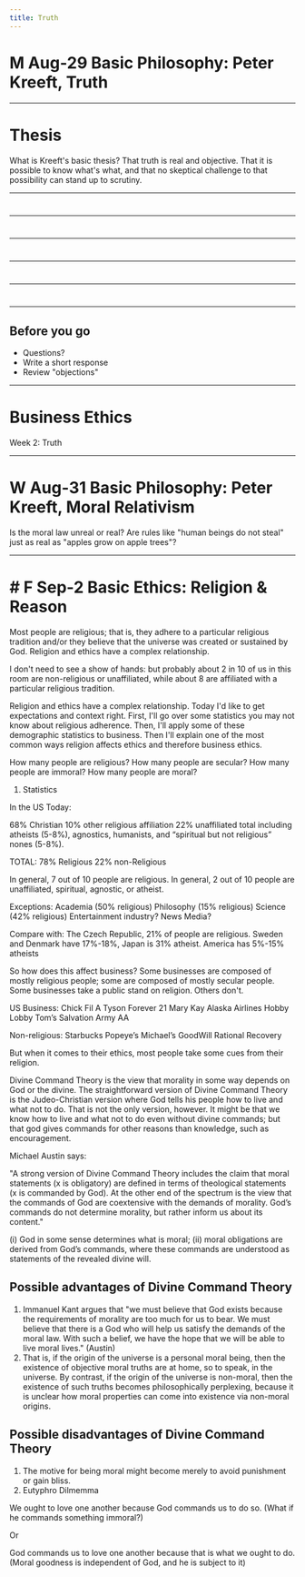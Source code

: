 ```yaml
---
title: Truth
---
```




# M       Aug-29  Basic Philosophy: Peter Kreeft, Truth  

---

# Thesis

What is Kreeft's basic thesis? That truth is real and objective. That it is possible to know what's what, and that no skeptical challenge to that possibility can stand up to scrutiny. 

---

#


---
#


---
#


---
#


---
#


---


## Before you go
* Questions?
* Write a short response
* Review "objections" 


---


# Business Ethics 


Week 2: Truth

---

#  W Aug-31  Basic Philosophy: Peter Kreeft, Moral Relativism

Is the moral law unreal or real? Are rules like "human beings do not steal" just as real as "apples grow on apple trees"? 


---

# # F       Sep-2   Basic Ethics: Religion & Reason  


Most people are religious; that is, they adhere to a particular religious tradition and/or they believe that the universe was created or sustained by God. Religion and ethics have a complex relationship. 

I don't need to see a show of hands: but probably about 2 in 10 of us in this room are non-religious or unaffiliated, while about 8 are affiliated with a particular religious tradition. 

Religion and ethics have a complex relationship. Today I'd like to get expectations and context right. First, I'll go over some statistics you may not know about religious adherence. Then, I'll apply some of these demographic statistics to business. Then I'll explain one of the most common ways religion affects ethics and therefore business ethics.  

How many people are religious?
How many people are secular?
How many people are immoral?
How many people are moral?

1. Statistics 

In the US Today: 

68% Christian
10% other religious affiliation 
22% unaffiliated total
including atheists (5-8%), agnostics, humanists, 
and “spiritual but not religious” nones (5-8%). 

TOTAL: 
78% Religious 
22% non-Religious

In general, 7 out of 10 people are religious. 
In general, 2 out of 10 people are unaffiliated, spiritual, agnostic, or atheist. 

Exceptions: 
Academia (50% religious)
Philosophy (15% religious)
Science (42% religious)
Entertainment industry?
News Media?

Compare with: The Czech Republic, 21% of people are religious. Sweden and Denmark have 17%-18%, Japan is 31% atheist. America has 5%-15% atheists

So how does this affect business? Some businesses are composed of mostly religious people; some are composed of mostly secular people. Some businesses take a public stand on religion. Others don't. 


US Business: 
Chick Fil A
Tyson
Forever 21
Mary Kay
Alaska Airlines
Hobby Lobby
Tom’s 
Salvation Army
AA

Non-religious:
Starbucks
Popeye’s
Michael’s
GoodWill
Rational Recovery

But when it comes to their ethics, most people take some cues from their religion. 

Divine Command Theory is the view that morality in some way depends on God or the divine. The straightforward version of Divine Command Theory is the Judeo-Christian version where God tells his people how to live and what not to do. That is not the only version, however. It might be that we know how to live and what not to do even without divine commands; but that god gives commands for other reasons than knowledge, such as encouragement. 

Michael Austin says: 

"A strong version of Divine Command Theory includes the claim that moral statements (x is obligatory) are defined in terms of theological statements (x is commanded by God). At the other end of the spectrum is the view that the commands of God are coextensive with the demands of morality. God’s commands do not determine morality, but rather inform us about its content."

(i) God in some sense determines what is moral; (ii) moral obligations are derived from God’s commands, where these commands are understood as statements of the revealed divine will.

## Possible advantages of Divine Command Theory

1. Immanuel Kant argues that "we must believe that God exists because the requirements of morality are too much for us to bear. We must believe that there is a God who will help us satisfy the demands of the moral law. With such a belief, we have the hope that we will be able to live moral lives." (Austin)
2.  That is, if the origin of the universe is a personal moral being, then the existence of objective moral truths are at home, so to speak, in the universe. By contrast, if the origin of the universe is non-moral, then the existence of such truths becomes philosophically perplexing, because it is unclear how moral properties can come into existence via non-moral origins.

## Possible disadvantages of Divine Command Theory
1. The motive for being moral might become merely to avoid punishment or gain bliss. 
2. Eutyphro Dilmemma

We ought to love one another because God commands us to do so.  (What if he commands something immoral?) 

Or

God commands us to love one another because that is what we ought to do. (Moral goodness is independent of God, and he is subject to it)
